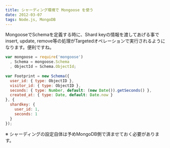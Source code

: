 ```yaml
---
title: シャーディング環境で Mongoose を使う
date: 2012-03-07
tags: Node.js, MongoDB
---
```


MongooseでSchemaを定義する時に、Shard keyの情報を渡してあげる事で insert, update, remove等の処理がTargetedオペレーションで実行されるようになります。便利ですね。

```javascript
var mongoose = require('mongoose')
  , Schema = mongoose.Schema
  , ObjectId = Schema.ObjectId;
 
var Footprint = new Schema({
  user_id: { type: ObjectID },
  visitor_id: { type: ObjectID },
  seconds: { type: Number, default: (new Date()).getSeconds() },
  created_at: { type: Date, default: Date.now }
}, {
  shardkey: {
    user_id: 1,
    seconds: 1
  }
});
```

※ シャーディングの設定自体は予めMongoDB側で済ませておく必要があります。
